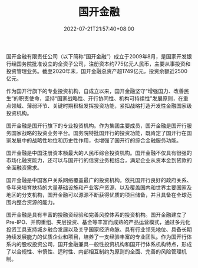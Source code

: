 ﻿---
weight: 
title: "国开金融"
description: "国开金融成立于2009年8月，是国家开发银行经国务院批准设立的全资子公司，注册资本606亿元人民币，主要从事投资和投资管理业务"
date: 2022-07-21T21:57:40+08:00
lastmod: 2022-07-21T16:45:40+08:00
draft: false
authors: ["seven"]
featuredImage: "guokaijinrong.jpg"
link: "https://www.cdb-capital.com/"
tags: ["投资机构","国开金融"]
categories: ["navigation"]
navigation: ["投资机构"]
lightgallery: true
toc: true
pinned: false
recommend: false
recommend1: false
---
国开金融有限责任公司（以下简称“国开金融”）成立于2009年8月，是国家开发银行经国务院批准设立的全资子公司，注册资本约775亿元人民币，主要从事投资和投资管理业务。截至2020年末，国开金融总资产超1749亿元，投资余额近2500亿元。

作为国开行旗下的专业投资机构，自成立以来，国开金融坚守“增强国力、改善民生”的职责使命，坚持“国家战略性、开行协同性、机构可持续性”发展原则，在重点领域、薄弱环节、关键时期积极发挥投资功能，紧扣战略打造开发性金融国家级投资机构。

国开金融是国开行旗下的专业投资机构。作为集团主要成员，国开金融是国开行服务国家战略的投资业务平台。国务院特批国开行的投资功能，既肯定了国开行在国家发展中的战略性地位和历史性作用，也增强了国开行的综合金融服务功能。

国开金融是中国注册资本额最大的人民币综合投资机构。国开金融不仅具有很强的市场化融资能力，还可以与国开行的信贷业务相结合，满足企业从资本金到贷款的全面融资需求。

国开金融是中国客户关系网络覆盖最广的投资机构。依托国开行良好的政府关系、多年来培育扶持的大量基础设施和产业客户资源、以及覆盖国内和世界主要国家及地区的分支机构，国开金融可以源源不断获得优质的项目储备，并且具备在全球范围内整合资源的能力。

国开金融是具有丰富的投融资经验和完善风控体系的投资机构。国开金融建立了Pre-IPO、并购重组、夹层投资、基金等丰富而成熟的产品运营模式，通过多元化投资工具支持城乡融合发展以及关乎国家经济命脉、具有行业领先地位、具备长期持续发展能力的优质企业和项目，培养了一支经验丰富的专业团队。作为国开行体系内的股权投资公司，国开金融兼具一般性投资机构和国开行体系机构特点，形成了以合规性、审慎性、适时性、内部相互制约为原则的全面、完善的风险管理机制。